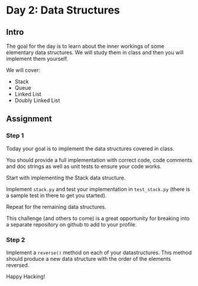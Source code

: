 Day 2: Data Structures
======================


## Intro

The goal for the day is to learn about the inner workings of some elementary data structures. We will study them in class and then you will implement them yourself.

We will cover:

- Stack
- Queue
- Linked List
- Doubly Linked List


## Assignment

### Step 1

Today your goal is to implement the data structures covered in class.

You should provide a full implementation with correct code, code comments and doc strings as well as unit tests to ensure your code works.

Start with implementing the Stack data structure.

Implement `stack.py` and test your implementation in `test_stack.py` (there is a sample test in there to get you started).

Repeat for the remaining data structures.

This challenge (and others to come) is a great opportunity for breaking into a separate repository on github to add to your profile.

### Step 2

Implement a `reverse()` method on each of your datastructures. This method should produce a new data structure with the order of the elements reversed.


Happy Hacking!